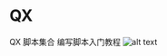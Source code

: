 # QX
QX 脚本集合
编写脚本入门教程
![alt text](screencapture-levifree-tech-2023-12-22-JavaScript-2024-10-01-14_01_50.png)

